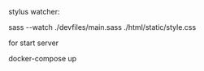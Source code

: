 stylus watcher:

sass --watch ./devfiles/main.sass ./html/static/style.css

for start server

docker-compose up